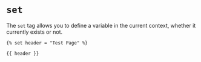 # `set`
The `set` tag allows you to define a variable in the current context, whether it currently exists or not.
```twig
{% set header = "Test Page" %}

{{ header }}
```